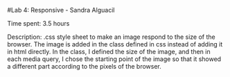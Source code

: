 #Lab 4: Responsive - Sandra Alguacil

Time spent:  3.5 hours

Description: .css style sheet to make an image respond to the size of the browser. The image is added in the class defined in css instead of adding it in html directly. In the class, I defined the size of the image, and then in each media query, I chose the starting point of the image so that it showed a different part according to the pixels of the browser.

